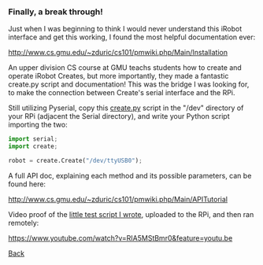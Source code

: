 ### Finally, a break through!

Just when I was beginning to think I would never understand this iRobot interface and get this working, I found the most helpful documentation ever:

<http://www.cs.gmu.edu/~zduric/cs101/pmwiki.php/Main/Installation>

An upper division CS course at GMU teachs students how to create and operate iRobot Creates, but more importantly, they made a fantastic create.py script and documentation! This was the bridge I was looking for, to make the connection between Create's serial interface and the RPi.

Still utilizing Pyserial, copy this [create.py](../../../../python/create.py) script in the "/dev" directory of your RPi (adjacent the Serial directory), and write your Python script importing the two:

```python
import serial;
import create;

robot = create.Create("/dev/ttyUSB0");

```
A full API doc, explaining each method and its possible parameters, can be found here:

<http://www.cs.gmu.edu/~zduric/cs101/pmwiki.php/Main/APITutorial>

Video proof of the [little test script I wrote](../../../../python/test2.py), uploaded to the RPi, and then ran remotely:

<https://www.youtube.com/watch?v=RIA5MStBmr0&feature=youtu.be>

[Back](10.md)
